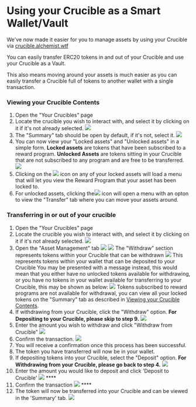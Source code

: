 # Using your Crucible as a Smart Wallet/Vault

We've now made it easier for you to manage assets by using your Crucible via [crucible.alchemist.wtf](https://crucible.alchemist.wtf)

You can easily transfer ERC20 tokens in and out of your Crucible and use your Crucible as a Vault.

This also means moving around your assets is much easier as you can easily transfer a Crucible full of tokens to another wallet with a single transaction.

### Viewing your Crucible Contents

1. Open the "Your Crucibles" page
2. Locate the crucible you wish to interact with, and select it by clicking on it if it's not already selected.  ![](../.gitbook/assets/screenshot-2021-08-03-at-19.25.48.png)  
3. The "Summary" tab should be open by default, if it's not, select it.  ![](../.gitbook/assets/screenshot-2021-08-03-at-20.43.53.png)  
4. You can now view your "Locked assets" and "Unlocked assets" in a simple form.  **Locked assets** are tokens that have been subscribed to a reward program. **Unlocked Assets** are tokens sitting in your Crucible that are not subscribed to any program and are free to be transferred.  ![](../.gitbook/assets/screenshot-2021-08-03-at-20.44.39.png)  
5. Clicking on the ![](../.gitbook/assets/screenshot-2021-08-03-at-19.38.37.png) icon on any of your locked assets will load a menu that will let you view the Reward Program that your asset has been locked to. 
6. For unlocked assets, clicking the![](../.gitbook/assets/screenshot-2021-08-03-at-19.38.37.png) icon will open a menu with an opton to view the "Transfer" tab where you can move your assets around.

### Transferring in or out of your crucible

1. Open the "Your Crucibles" page
2. Locate the crucible you wish to interact with, and select it by clicking on it if it's not already selected.  ![](../.gitbook/assets/screenshot-2021-08-03-at-19.25.48.png) 
3. Open the "Asset Management" tab  ![](../.gitbook/assets/screenshot-2021-08-03-at-20.43.33.png)   ![](../.gitbook/assets/screenshot-2021-08-03-at-20.50.02.png)  The "Withdraw" section represents tokens within your Crucible that can be withdrawn   ![](../.gitbook/assets/screenshot-2021-08-03-at-20.48.39.png)  This represents tokens within your wallet that can be deposited to your Crucible  You may be presented with a message instead, this would mean that you either have no unlocked tokens available for withdrawing, or you have no tokens in your wallet available for transferring to your Crucible, this may be shown as below: ![](../.gitbook/assets/screenshot-2021-08-03-at-20.50.51.png)   Tokens subscribed to reward programs are not available for withdrawal, you can view all your locked tokens on the "Summary" tab as described in [Viewing your Crucible Contents](using-your-crucible-as-a-smart-wallet-vault.md#viewing-your-crucible-contents). 
4. If withdrawing from your Crucible, click the "Withdraw" option. **For Depositing to your Crucible, please skip to step 9.** ![](../.gitbook/assets/screenshot-2021-08-03-at-20.50.02.png)  
5. Enter the amount you wish to withdraw and click "Withdraw from Crucible"  ![](../.gitbook/assets/screenshot-2021-08-03-at-20.52.18.png)  
6. Confirm the transaction. ![](../.gitbook/assets/screenshot-2021-08-03-at-20.52.37.png)  
7. You will receive a confirmation once this process has been successful. 
8. The token you have transferred will now be in your wallet. 
9. If depositing tokens into your Crucible, select the "Deposit" option. **For Withdrawing from your Crucible, please go back to step 4.** ![](../.gitbook/assets/screenshot-2021-08-03-at-20.48.39.png) 
10. Enter the amount you would like to deposit and click 'Deposit to Crucible' ![](../.gitbook/assets/screenshot-2021-08-03-at-20.54.47.png)  ****
11. Confirm the transaction ![](../.gitbook/assets/screenshot-2021-08-03-at-20.55.26.png)  ****
12. The token will now be transferred into your Crucible and can be viewed in the 'Summary' tab.  ![](../.gitbook/assets/screenshot-2021-08-03-at-20.56.13.png) 

